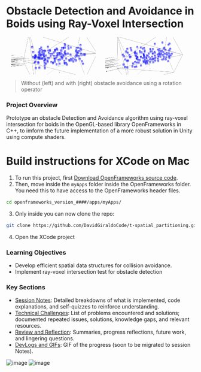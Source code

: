 # Obstacle Detection and Avoidance in Boids using Ray-Voxel Intersection
<div style="display: flex; justify-content: space-around;">
    <img src="images/many random without.gif" alt="Without Avoidance" width="45%">
    <img src="images/many random with.gif" alt="With Avoidance" width="45%">
</div>

> Without (left) and with (right) obstacle avoidance using a rotation operator

### Project Overview
Prototype an obstacle Detection and Avoidance algorithm using ray-voxel intersection for boids in the OpenGL-based 
library OpenFrameworks in C++, to imform the future implementation of a more robust solution in Unity using compute shaders.

# Build instructions for XCode on Mac
1. To run this project, first [Download OpenFrameworks source code](https://openframeworks.cc/download/). 
2. Then, move inside the `myApps` folder inside the OpenFrameworks folder. You need this to have access to the OpenFrameworks header files. 
```bash
cd openframeworks_version_####/apps/myApps/
```
3. Only inside you can now clone the repo:
```bash
git clone https://github.com/DavidGiraldoCode/t-spatial_partitioning.git
```
4. Open the XCode project

### Learning Objectives
- Develop efficient spatial data structures for collision avoidance.
- Implement ray-voxel intersection test for obstacle detection

### Key Sections
- [Session Notes](session_notes.md): Detailed breakdowns of what is implemented, code explanations, and self-quizzes to reinforce understanding.
- [Technical Challenges](technical_challenges.md): List of problems encountered and solutions; documented repeated issues, solutions, knowledge gaps, and relevant resources.
- [Review and Reflection](review.md): Summaries, progress reflections, future work, and lingering questions.
- [DevLogs and GIFs](DEVLOGS.md): GIF of the progress (soon to be migrated to session Notes).

<img width="400" alt="image" src="https://github.com/user-attachments/assets/be9ddd61-9139-45b6-bcb7-84c8cb9f3665">
<img width="400" alt="image" src="https://github.com/user-attachments/assets/963b99a4-e775-4128-b00f-f8a33ffb47a5">

